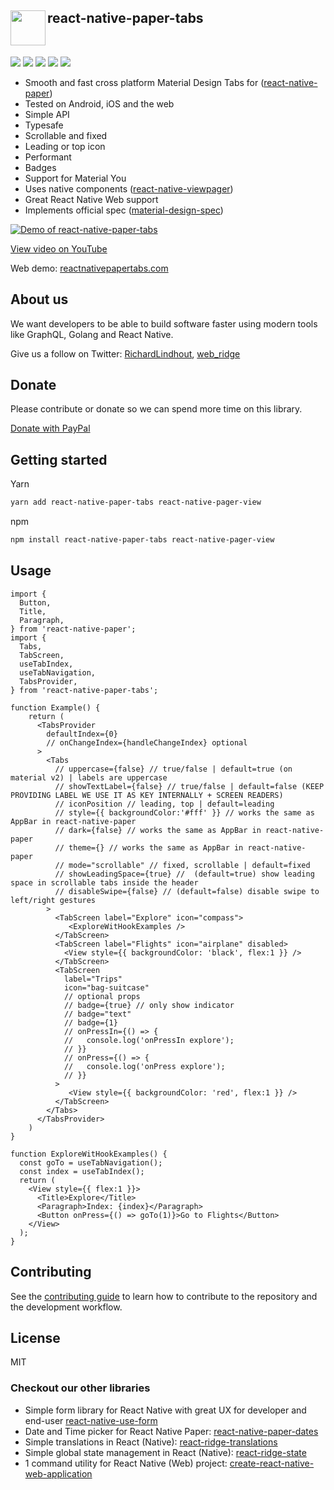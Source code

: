 <img align="left" width="56" height="56" src="https://user-images.githubusercontent.com/6492229/103138418-c9580f00-46d2-11eb-855a-f8b3c9e90ac7.png"> react-native-paper-tabs
---
<br>
<p float="left">
<img src="https://badgen.net/bundlephobia/minzip/react-native-paper-tabs" />
<img src="https://badgen.net/npm/dy/react-native-paper-tabs" />
<img src="https://badgen.net/npm/types/react-native-paper-tabs" />
<img src="https://badgen.net/npm/license/react-native-paper-tabs" />
<img src="https://img.shields.io/badge/Runs%20with%20Expo-4630EB.svg?style=flat-square&logo=EXPO&labelColor=f3f3f3&logoColor=000" />
</p>

- Smooth and fast cross platform Material Design Tabs for ([react-native-paper](https://callstack.github.io/react-native-paper/))
- Tested on Android, iOS and the web
- Simple API
- Typesafe
- Scrollable and fixed
- Leading or top icon
- Performant
- Badges
- Support for Material You
- Uses native components ([react-native-viewpager](https://github.com/callstack/react-native-viewpager))
- Great React Native Web support
- Implements official spec ([material-design-spec](https://material.io/components/tabs#usage))

[![Demo of react-native-paper-tabs](https://user-images.githubusercontent.com/6492229/103141217-cb7d9600-46f1-11eb-8a98-9f233f0b7198.png)](https://www.youtube.com/watch?v=DFZQlT11k58)

[View video on YouTube](https://www.youtube.com/watch?v=DFZQlT11k58)

Web demo: [reactnativepapertabs.com](http://reactnativepapertabs.com/)


## About us
We want developers to be able to build software faster using modern tools like GraphQL, Golang and React Native.

Give us a follow on Twitter:
[RichardLindhout](https://twitter.com/RichardLindhout),
[web_ridge](https://twitter.com/web_ridge)

## Donate
Please contribute or donate so we can spend more time on this library.

[Donate with PayPal](https://www.paypal.com/cgi-bin/webscr?cmd=_s-xclick&hosted_button_id=7B9KKQLXTEW9Q&source=url)


## Getting started

Yarn
```sh
yarn add react-native-paper-tabs react-native-pager-view
```

npm
```sh
npm install react-native-paper-tabs react-native-pager-view
```

## Usage

```tsx
import {
  Button,
  Title,
  Paragraph,
} from 'react-native-paper';
import {
  Tabs,
  TabScreen,
  useTabIndex,
  useTabNavigation,
  TabsProvider,
} from 'react-native-paper-tabs';

function Example() {
    return (
      <TabsProvider
        defaultIndex={0}
        // onChangeIndex={handleChangeIndex} optional
      >
        <Tabs
          // uppercase={false} // true/false | default=true (on material v2) | labels are uppercase
          // showTextLabel={false} // true/false | default=false (KEEP PROVIDING LABEL WE USE IT AS KEY INTERNALLY + SCREEN READERS)
          // iconPosition // leading, top | default=leading
          // style={{ backgroundColor:'#fff' }} // works the same as AppBar in react-native-paper
          // dark={false} // works the same as AppBar in react-native-paper
          // theme={} // works the same as AppBar in react-native-paper
          // mode="scrollable" // fixed, scrollable | default=fixed
          // showLeadingSpace={true} //  (default=true) show leading space in scrollable tabs inside the header
          // disableSwipe={false} // (default=false) disable swipe to left/right gestures
        >
          <TabScreen label="Explore" icon="compass">
             <ExploreWitHookExamples />
          </TabScreen>
          <TabScreen label="Flights" icon="airplane" disabled>
            <View style={{ backgroundColor: 'black', flex:1 }} />
          </TabScreen>
          <TabScreen
            label="Trips"
            icon="bag-suitcase"
            // optional props
            // badge={true} // only show indicator
            // badge="text"
            // badge={1}
            // onPressIn={() => {
            //   console.log('onPressIn explore');
            // }}
            // onPress={() => {
            //   console.log('onPress explore');
            // }}
          >
             <View style={{ backgroundColor: 'red', flex:1 }} />
          </TabScreen>
        </Tabs>
      </TabsProvider>
    )
}

function ExploreWitHookExamples() {
  const goTo = useTabNavigation();
  const index = useTabIndex();
  return (
    <View style={{ flex:1 }}>
      <Title>Explore</Title>
      <Paragraph>Index: {index}</Paragraph>
      <Button onPress={() => goTo(1)}>Go to Flights</Button>
    </View>
  );
}

```

## Contributing

See the [contributing guide](CONTRIBUTING.md) to learn how to contribute to the repository and the development workflow.

## License

MIT


### Checkout our other libraries
- Simple form library for React Native with great UX for developer and end-user [react-native-use-form](https://github.com/web-ridge/react-native-use-form)
- Date and Time picker for React Native Paper: [react-native-paper-dates](https://github.com/web-ridge/react-native-paper-dates)
- Simple translations in React (Native): [react-ridge-translations](https://github.com/web-ridge/react-ridge-translations)
- Simple global state management in React (Native): [react-ridge-state](https://github.com/web-ridge/react-ridge-state)
- 1 command utility for React Native (Web) project: [create-react-native-web-application](https://github.com/web-ridge/create-react-native-web-application)
